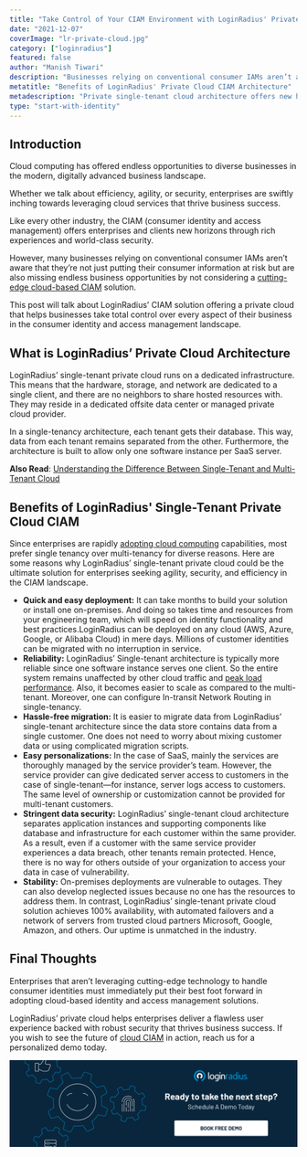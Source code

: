 ```yaml
---
title: "Take Control of Your CIAM Environment with LoginRadius' Private Cloud"
date: "2021-12-07"
coverImage: "lr-private-cloud.jpg"
category: ["loginradius"]
featured: false
author: "Manish Tiwari"
description: "Businesses relying on conventional consumer IAMs aren’t aware that they’re not just putting their consumer information at risk but are also missing endless business opportunities. This blog explains how LoginRadius’ CIAM solution offers a private cloud that helps businesses take total control over every aspect of their business."
metatitle: "Benefits of LoginRadius' Private Cloud CIAM Architecture"
metadescription: "Private single-tenant cloud architecture offers new horizons to businesses in the CIAM landscape. Here’s how LoginRadius’ single-tenant cloud helps businesses."
type: "start-with-identity"
---
```


## Introduction

Cloud computing has offered endless opportunities to diverse businesses in the modern, digitally advanced business landscape. 

Whether we talk about efficiency, agility, or security, enterprises are swiftly inching towards leveraging cloud services that thrive business success. 

Like every other industry, the CIAM (consumer identity and access management) offers enterprises and clients new horizons through rich experiences and world-class security. 

However, many businesses relying on conventional consumer IAMs aren’t aware that they’re not just putting their consumer information at risk but are also missing endless business opportunities by not considering a [cutting-edge cloud-based CIAM](https://www.loginradius.com/) solution. 

This post will talk about LoginRadius’ CIAM solution offering a private cloud that helps businesses take total control over every aspect of their business in the consumer identity and access management landscape. 


## What is LoginRadius’ Private Cloud Architecture

LoginRadius’ single-tenant private cloud runs on a dedicated infrastructure. This means that the hardware, storage, and network are dedicated to a single client, and there are no neighbors to share hosted resources with. They may reside in a dedicated offsite data center or managed private cloud provider.

In a single-tenancy architecture, each tenant gets their database. This way, data from each tenant remains separated from the other. Furthermore, the architecture is built to allow only one software instance per SaaS server.

**Also Read**: [Understanding the Difference Between Single-Tenant and Multi-Tenant Cloud](https://www.loginradius.com/blog/start-with-identity/single-tenant-vs-multi-tenant/)


## Benefits of LoginRadius' Single-Tenant Private Cloud CIAM 

Since enterprises are rapidly [adopting cloud computing](https://www.loginradius.com/blog/start-with-identity/identity-management-in-cloud-computing/) capabilities, most prefer single tenancy over multi-tenancy for diverse reasons. Here are some reasons why LoginRadius’ single-tenant private cloud could be the ultimate solution for enterprises seeking agility, security, and efficiency in the CIAM landscape. 



* **Quick and easy deployment:** It can take months to build your solution or install one on-premises. And doing so takes time and resources from your engineering team, which will speed on identity functionality and best practices.LoginRadius can be deployed on any cloud (AWS, Azure, Google, or Alibaba Cloud) in mere days. Millions of customer identities can be migrated with no interruption in service.
* **Reliability:** LoginRadius’ Single-tenant architecture is typically more reliable since one software instance serves one client. So the entire system remains unaffected by other cloud traffic and [peak load performance](https://www.loginradius.com/scalability/). Also, it becomes easier to scale as compared to the multi-tenant. Moreover, one can configure In-transit Network Routing in single-tenancy. 
* **Hassle-free migration:** It is easier to migrate data from LoginRadius’ single-tenant architecture since the data store contains data from a single customer. One does not need to worry about mixing customer data or using complicated migration scripts.
* **Easy personalizations:** In the case of SaaS, mainly the services are thoroughly managed by the service provider’s team. However, the service provider can give dedicated server access to customers in the case of single-tenant—for instance, server logs access to customers. The same level of ownership or customization cannot be provided for multi-tenant customers.
* **Stringent data security:** LoginRadius’ single-tenant cloud architecture separates application instances and supporting components like database and infrastructure for each customer within the same provider. As a result, even if a customer with the same service provider experiences a data breach, other tenants remain protected. Hence, there is no way for others outside of your organization to access your data in case of vulnerability. 
* **Stability:** On-premises deployments are vulnerable to outages. They can also develop neglected issues because no one has the resources to address them. In contrast, LoginRadius’ single-tenant private cloud solution achieves 100% availability, with automated failovers and a network of servers from trusted cloud partners Microsoft, Google, Amazon, and others. Our uptime is unmatched in the industry.


## Final Thoughts 

Enterprises that aren’t leveraging cutting-edge technology to handle consumer identities must immediately put their best foot forward in adopting cloud-based identity and access management solutions. 

LoginRadius’ private cloud helps enterprises deliver a flawless user experience backed with robust security that thrives business success.  If you wish to see the future of [cloud CIAM](https://www.loginradius.com/) in action, reach us for a personalized demo today. 



[![book-a-demo-loginradius](book-a-demo-loginradius.png)](https://www.loginradius.com/book-a-demo/)